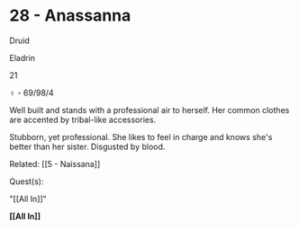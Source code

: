 # 28 - Anassanna

Druid

Eladrin

21

♀ - 69/98/4

Well built and stands with a professional air to herself. Her common clothes are accented by tribal-like accessories.

Stubborn, yet professional. She likes to feel in charge and knows she's better than her sister. Disgusted by blood.

Related: [[5 - Naissana]]

Quest(s):

"[[All In]]"

**[[All In]]**
